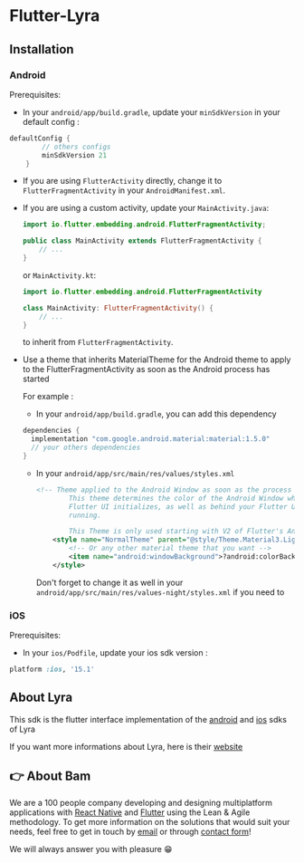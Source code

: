 # Flutter-Lyra

## Installation

### Android

Prerequisites:

- In your `android/app/build.gradle`, update your `minSdkVersion` in your default config :

```gradle
defaultConfig {
        // others configs
        minSdkVersion 21
    }
```

- If you are using `FlutterActivity` directly, change it to
  `FlutterFragmentActivity` in your `AndroidManifest.xml`.
- If you are using a custom activity, update your `MainActivity.java`:

  ```java
  import io.flutter.embedding.android.FlutterFragmentActivity;

  public class MainActivity extends FlutterFragmentActivity {
      // ...
  }
  ```

  or `MainActivity.kt`:

  ```kotlin
  import io.flutter.embedding.android.FlutterFragmentActivity

  class MainActivity: FlutterFragmentActivity() {
      // ...
  }
  ```

  to inherit from `FlutterFragmentActivity`.

- Use a theme that inherits MaterialTheme for the Android theme to apply to
  the FlutterFragmentActivity as soon as the Android process has started

  For example :

  - In your `android/app/build.gradle`, you can add this dependency

  ```gradle
  dependencies {
    implementation "com.google.android.material:material:1.5.0"
    // your others dependencies
  }
  ```

  - In your `android/app/src/main/res/values/styles.xml`

    ```xml
    <!-- Theme applied to the Android Window as soon as the process has started.
            This theme determines the color of the Android Window while your
            Flutter UI initializes, as well as behind your Flutter UI while its
            running.

            This Theme is only used starting with V2 of Flutter's Android embedding. -->
        <style name="NormalTheme" parent="@style/Theme.Material3.Light.NoActionBar">
            <!-- Or any other material theme that you want -->
            <item name="android:windowBackground">?android:colorBackground</item>
        </style>
    ```

    Don't forget to change it as well in your `android/app/src/main/res/values-night/styles.xml` if you need to

### iOS

Prerequisites:

- In your `ios/Podfile`, update your ios sdk version :

```rb
platform :ios, '15.1'
```

## About Lyra

This sdk is the flutter interface implementation of the [android](https://github.com/lyra/android-sdk) and [ios](https://github.com/lyra/ios-sdk) sdks of Lyra

If you want more informations about Lyra, here is their [website](https://payzen.io/fr-FR/)

## 👉 About Bam

We are a 100 people company developing and designing multiplatform applications with [React Native](https://www.bam.tech/expertise/react-native) and [Flutter](https://www.bam.tech/expertise/flutter) using the Lean & Agile methodology. To get more information on the solutions that would suit your needs, feel free to get in touch by [email](mailto://contact@bam.tech) or through [contact form](https://www.bam.tech/contact)!

We will always answer you with pleasure 😁
